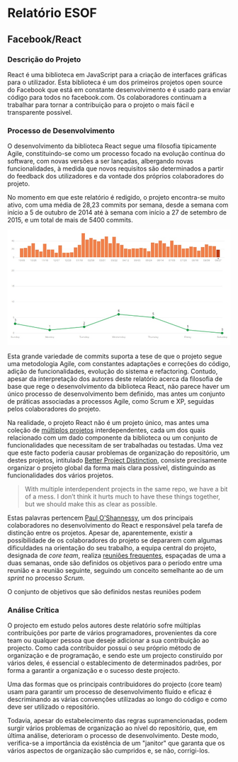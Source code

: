 # Relatório ESOF
## Facebook/React

### Descrição do Projeto

React é uma biblioteca em JavaScript para a criação de interfaces gráficas para o utilizador.
Esta biblioteca é um dos primeiros projetos open source do Facebook que está em constante desenvolvimento e é usado para enviar código para todos no facebook.com. Os colaboradores continuam a trabalhar para tornar a contribuição para o projeto o mais fácil e transparente possivel.

### Processo de Desenvolvimento

O desenvolvimento da biblioteca React segue uma filosofia tipicamente Agile, constituindo-se como um processo focado na evolução contínua do software, com novas versões a ser lançadas, albergando novas funcionalidades, à medida que novos requisitos são determinados a partir do feedback dos utilizadores e da vontade dos próprios colaboradores do projeto.

No momento em que este relatório é redigido, o projeto encontra-se muito ativo, com uma média de 28,23 commits por semana, desde a semana com início a 5 de outubro de 2014 até à semana com início a 27 de setembro de 2015, e um total de mais de 5400 commits.

![Commits por semana do projeto React](./commits_graph.jpg)

Esta grande variedade de commits suporta a tese de que o projeto segue uma metodologia Agile, com constantes adaptações e correções do código, adição de funcionalidades, evolução do sistema e refactoring. Contudo, apesar da interpretação dos autores deste relatório acerca da filosofia de base que rege o desenvolvimento da biblioteca React, não parece haver um único processo de desenvolvimento bem definido, mas antes um conjunto de práticas associadas a processos Agile, como Scrum e XP, seguidas pelos colaboradores do projeto.

Na realidade, o projeto React não é um projeto único, mas antes uma coleção de [múltiplos projetos](https://github.com/facebook/react/wiki/Projects) interdependentes, cada um dos quais relacionado com um dado componente da biblioteca ou um conjunto de funcionalidades que necessitam de ser trabalhadas ou testadas. Uma vez que este facto poderia causar problemas de organização do repositório, um destes projetos, intitulado [Better Project Distinction](https://github.com/facebook/react/wiki/Projects#better-project-distinction), consiste precisamente organizar o projeto global da forma mais clara possível, distinguindo as funcionalidades dos vários projetos.

> With multiple interdependent projects in the same repo, we have a bit of a mess. I don’t think it hurts much to have these things together, but we should make this as clear as possible.

Estas palavras pertencem [Paul O'Shannessy](https://github.com/zpao), um dos principais colaboradores no desenvolvimento do React e responsável pela tarefa de distinção entre os projetos. Apesar de, aparentemente, existir a possibilidade de os colaboradores do projeto se depararem com algumas dificuldades na orientação do seu trabalho, a equipa central do projeto, designada de *core team*, realiza [reuniões frequentes](https://discuss.reactjs.org/c/meeting-notes), espaçadas de uma a duas semanas, onde são definidos os objetivos para o período entre uma reunião e a reunião seguinte, seguindo um conceito semelhante ao de um *sprint* no processo *Scrum*.

O conjunto de objetivos que são definidos nestas reuniões podem 

### Análise Crítica

O projecto em estudo pelos autores deste relatório sofre múltiplas contribuições por parte de vários programadores, provenientes da core team ou qualquer pessoa que deseje adicionar a sua contribuição ao projecto. Como cada contribuidor possui o seu próprio método de organização e de programação, e sendo este um projecto constiruído por vários deles, é essencial o establecimento de determinados padrões, por forma a garantir a organização e o sucesso deste projecto.

Uma das formas que os principais contribuidores do projecto (core team) usam para garantir um processo de desenvolvimento fluído e eficaz é descriminando as várias convenções utilizadas ao longo do código e como deve ser utilizado o repositório.

Todavia, apesar do estabelecimento das regras supramencionadas, podem surgir vários problemas de organização ao nível do repositório, que, em última análise, deterioram o processo de desenvolvimento. Deste modo, verifica-se a importância da existência de um "janitor" que garanta que os vários aspectos de organização são cumpridos e, se não, corrigi-los. 



